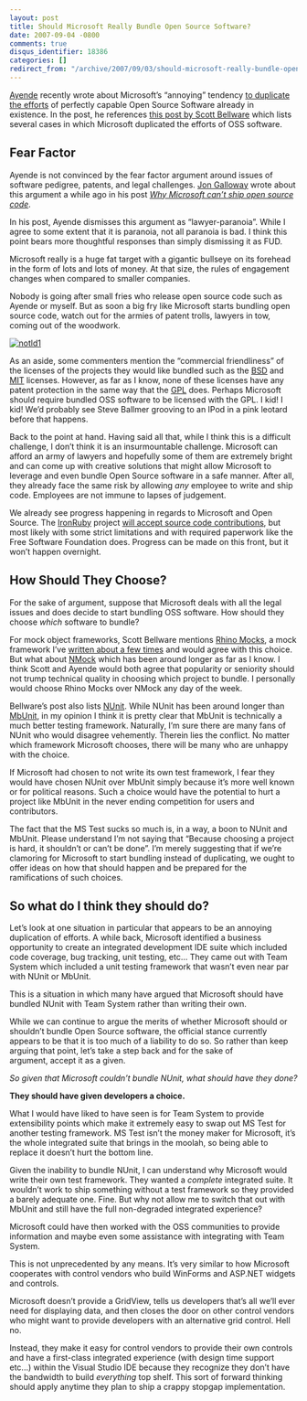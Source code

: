 ```yaml
---
layout: post
title: Should Microsoft Really Bundle Open Source Software?
date: 2007-09-04 -0800
comments: true
disqus_identifier: 18386
categories: []
redirect_from: "/archive/2007/09/03/should-microsoft-really-bundle-open-source-software.aspx/"
---
```


[Ayende](http://www.ayende.com/ "Ayende") recently wrote about
Microsoft’s “annoying” tendency [to duplicate the
efforts](http://www.ayende.com/Blog/archive/2007/09/01/Duplication-of-Efforts.aspx "Duplication of Efforts") of
perfectly capable Open Source Software already in existence. In the
post, he references [this post by Scott
Bellware](http://codebetter.com/blogs/scott.bellware/archive/2007/08/31/167354.aspx "How Long Before Microsoft Releases a Mock Object Framework") which
lists several cases in which Microsoft duplicated the efforts of OSS
software.

Fear Factor
-----------

Ayende is not convinced by the fear factor argument around issues of
software pedigree, patents, and legal challenges. [Jon
Galloway](http://weblogs.asp.net/jgalloway/ "Jon Galloway’s Blog") wrote
about this argument a while ago in his post *[Why Microsoft can’t ship
open source
code](http://weblogs.asp.net/jgalloway/archive/2007/05/02/why-microsoft-can-t-ship-open-source-code.aspx "Why Microsoft can’t ship open source code")*.

In his post, Ayende dismisses this argument as “lawyer-paranoia”. While
I agree to some extent that it is paranoia, not all paranoia is bad. I
think this point bears more thoughtful responses than simply dismissing
it as FUD.

Microsoft really is a huge fat target with a gigantic bullseye on its
forehead in the form of lots and lots of money. At that size, the rules
of engagement changes when compared to smaller companies.

Nobody is going after small fries who release open source code such as
Ayende or myself. But as soon a big fry like Microsoft starts bundling
open source code, watch out for the armies of patent trolls, lawyers in
tow, coming out of the woodwork.

[![notld1](http://haacked.com/images/haacked_com/WindowsLiveWriter/ShouldMicrosoftReallyBundleOpenSourceSof_807C/notld1_thumb.jpg)](http://haacked.com/images/haacked_com/WindowsLiveWriter/ShouldMicrosoftReallyBundleOpenSourceSof_807C/notld1.jpg)

As an aside, some commenters mention the “commercial friendliness” of
the licenses of the projects they would like bundled such as
the [BSD](http://www.opensource.org/licenses/bsd-license.php "BSD License")
and
[MIT](http://www.opensource.org/licenses/mit-license.php "MIT License") licenses.
However, as far as I know, none of these licenses have any patent
protection in the same way that the
[GPL](http://www.gnu.org/licenses/gpl.html "GPL License") does. Perhaps
Microsoft should require bundled OSS software to be licensed with the
GPL. I kid! I kid! We’d probably see Steve Ballmer grooving to an IPod
in a pink leotard before that happens.

Back to the point at hand. Having said all that, while I think this is a
difficult challenge, I don’t think it is an insurmountable
challenge. Microsoft can afford an army of lawyers and hopefully some of
them are extremely bright and can come up with creative solutions that
might allow Microsoft to leverage and even bundle Open Source software
in a safe manner. After all, they already face the same risk by allowing
*any* employee to write and ship code. Employees are not immune to
lapses of judgement.

We already see progress happening in regards to Microsoft and Open
Source. The
[IronRuby](http://www.iunknown.com/2007/04/introducing_iro.html "Introducing IronRuby")
project [will accept source code
contributions](http://www.iunknown.com/2007/07/a-first-look-at.html "A First Look At IronRuby"),
but most likely with some strict limitations and with required paperwork
like the Free Software Foundation does. Progress can be made on this
front, but it won’t happen overnight.

How Should They Choose?
-----------------------

For the sake of argument, suppose that Microsoft deals with all the
legal issues and does decide to start bundling OSS software. How should
they choose *which* software to bundle?

For mock object frameworks, Scott Bellware mentions [Rhino
Mocks](http://ayende.com/projects/rhino-mocks.aspx "Rhino Mocks"), a
mock framework I’ve [written about a few
times](http://haacked.com/Tags/Rhino%20Mocks/default.aspx "Rhino Mocks Tags on Haacked.com") and
would agree with this choice. But what
about [NMock](http://nmock.org/ "NMock") which has been around longer as
far as I know. I think Scott and Ayende would both agree that popularity
or seniority should not trump technical quality in choosing which
project to bundle. I personally would choose Rhino Mocks over NMock any
day of the week.

Bellware’s post also lists
[NUnit](http://nunit.com/ "NUnit Test Framework"). While NUnit has been
around longer than
[MbUnit](http://mbunit.com/ "MbUnit generative test framework"), in my
opinion I think it is pretty clear that MbUnit is technically a much
better testing framework. Naturally, I’m sure there are many fans of
NUnit who would disagree vehemently. Therein lies the conflict. No
matter which framework Microsoft chooses, there will be many who are
unhappy with the choice.

If Microsoft had chosen to not write its own test framework, I fear they
would have chosen NUnit over MbUnit simply because it’s more well known
or for political reasons. Such a choice would have the potential to hurt
a project like MbUnit in the never ending competition for users and
contributors.

The fact that the MS Test sucks so much is, in a way, a boon to NUnit
and MbUnit. Please understand I’m not saying that “Because choosing a
project is hard, it shouldn’t or can’t be done”. I’m merely suggesting
that if we’re clamoring for Microsoft to start bundling instead of
duplicating, we ought to offer ideas on how that should happen and be
prepared for the ramifications of such choices.

So what do I think they should do?
----------------------------------

Let’s look at one situation in particular that appears to be an annoying
duplication of efforts. A while back, Microsoft identified a business
opportunity to create an integrated development IDE suite which included
code coverage, bug tracking, unit testing, etc... They came out with
Team System which included a unit testing framework that wasn’t even
near par with NUnit or MbUnit.

This is a situation in which many have argued that Microsoft should have
bundled NUnit with Team System rather than writing their own.

While we can continue to argue the merits of whether Microsoft should or
shouldn’t bundle Open Source software, the official stance currently
appears to be that it is too much of a liability to do so. So rather
than keep arguing that point, let’s take a step back and for the sake of
argument, accept it as a given.

*So given that Microsoft couldn’t bundle NUnit, what should have they
done?*

**They should have given developers a choice.**

What I would have liked to have seen is for Team System to provide
extensibility points which make it extremely easy to swap out MS Test
for another testing framework. MS Test isn’t the money maker for
Microsoft, it’s the whole integrated suite that brings in the moolah, so
being able to replace it doesn’t hurt the bottom line.

Given the inability to bundle NUnit, I can understand why Microsoft
would write their own test framework. They wanted a *complete*
integrated suite. It wouldn’t work to ship something without a test
framework so they provided a barely adequate one. Fine. But why not
allow me to switch that out with MbUnit and still have the full
non-degraded integrated experience?

Microsoft could have then worked with the OSS communities to provide
information and maybe even some assistance with integrating with Team
System.

This is not unprecedented by any means. It’s very similar to how
Microsoft cooperates with control vendors who build WinForms and ASP.NET
widgets and controls.

Microsoft doesn’t provide a GridView, tells us developers that’s all
we’ll ever need for displaying data, and then closes the door on other
control vendors who might want to provide developers with an alternative
grid control. Hell no.

Instead, they make it easy for control vendors to provide their own
controls and have a first-class integrated experience (with design time
support etc...) within the Visual Studio IDE because they recognize they
don’t have the bandwidth to build *everything* top shelf. This sort of
forward thinking should apply anytime they plan to ship a crappy stopgap
implementation.

